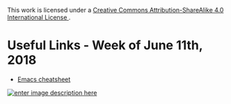 This work is licensed under a [Creative Commons Attribution-ShareAlike 4.0 International License ](http://creativecommons.org/licenses/by-sa/4.0/).

Useful Links - Week of June 11th, 2018
======

- [Emacs cheatsheet](http://www.rgrjr.com/emacs/emacs_cheat.html)

[![enter image description here](https://i.creativecommons.org/l/by-sa/4.0/80x15.png) ](http://creativecommons.org/licenses/by-sa/4.0/)
